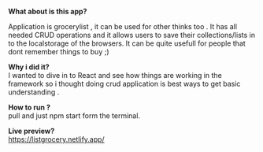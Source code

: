 **What about is this app?**
<br />

Application is grocerylist , it can be used for other thinks too . It has all needed CRUD operations and it allows users to save their collections/lists in to the localstorage of the browsers. It can be quite usefull for people that dont remember things to buy ;)
<br />

**Why i did it?**
<br />
I wanted to dive in to React and see how things are working in the framework so i thought doing crud application is best ways to get basic understanding .
<br />

**How to run ?**
<br />
pull and just npm start form the terminal.
<br />

**Live preview?**
<br />
https://listgrocery.netlify.app/
<br />
